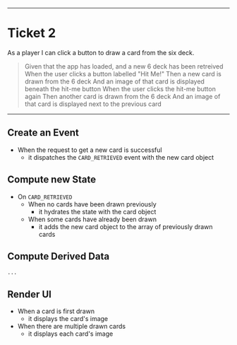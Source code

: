 ----
# Ticket 2

As a player I can click a button to draw a card from the six deck.

> Given that the app has loaded, and a new 6 deck has been retreived
> When the user clicks a button labelled "Hit Me!"
> Then a new card is drawn from the 6 deck
> And an image of that card is displayed beneath the hit-me button
> When the user clicks the hit-me button again
> Then another card is drawn from the 6 deck
> And an image of that card is displayed next to the previous card

----

## Create an Event
  * When the request to get a new card is successful
    * it dispatches the `CARD_RETRIEVED` event with the new card object

## Compute new State
  * On `CARD_RETRIEVED`
    * When no cards have been drawn previously
      * it hydrates the state with the card object
    * When some cards have already been drawn
      * it adds the new card object to the array of previously drawn cards

## Compute Derived Data
    ...

## Render UI
  * When a card is first drawn
    * it displays the card's image
  * When there are multiple drawn cards
    * it displays each card's image

